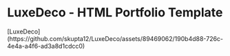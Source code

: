 <h1>LuxeDeco - HTML Portfolio Template</h1>
[LuxeDeco](https://github.com/skupta12/LuxeDeco/assets/89469062/190b4d88-726c-4e4a-a4f6-ad3a8d1cdcc0)

